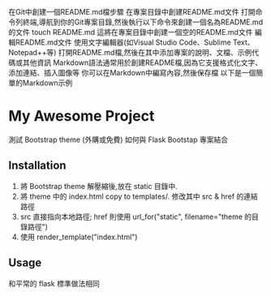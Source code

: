 在Git中創建一個README.md檔步驟
	在專案目錄中創建README.md文件
	打開命令列終端,導航到你的Git專案目錄,然後執行以下命令來創建一個名為README.md的文件
		touch README.md
		這將在專案目錄中創建一個空的README.md文件
	編輯README.md文件
	使用文字編輯器(如Visual Studio Code、Sublime Text、Notepad++等)
		打開README.md檔,然後在其中添加專案的說明、文檔、示例代碼或其他資訊
		Markdown語法通常用於創建README檔,因為它支援格式化文字、添加連結、插入圖像等
		你可以在Markdown中編寫內容,然後保存檔
	以下是一個簡單的Markdown示例

# My Awesome Project

測試 Bootstrap theme (外購或免費) 如何與 Flask Bootstap 專案結合

## Installation

1. 將 Bootstrap theme 解壓縮後,放在 static 目錄中.
2. 將 theme 中的 index.html copy to templates/. 修改其中 src & href 的連結路徑
3. src 直接指向本地路徑; href 則使用 url_for("static", filename="theme 的目錄路徑")
4. 使用 render_template("index.html")

## Usage

和平常的 flask 標準做法相同